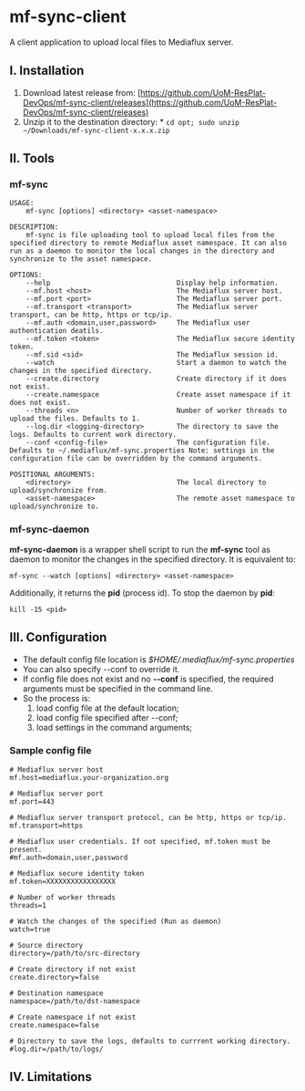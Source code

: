 # mf-sync-client
A client application to upload local files to Mediaflux server.

## I. Installation

  1. Download latest release from: [https://github.com/UoM-ResPlat-DevOps/mf-sync-client/releases](https://github.com/UoM-ResPlat-DevOps/mf-sync-client/releases)
  2. Unzip it to the destination directory:
    * ```cd opt; sudo unzip ~/Downloads/mf-sync-client-x.x.x.zip```

## II. Tools

### mf-sync

```
USAGE:
    mf-sync [options] <directory> <asset-namespace>

DESCRIPTION:
    mf-sync is file uploading tool to upload local files from the specified directory to remote Mediaflux asset namespace. It can also run as a daemon to monitor the local changes in the directory and synchronize to the asset namespace.

OPTIONS:
    --help                               Display help information.
    --mf.host <host>                     The Mediaflux server host.
    --mf.port <port>                     The Mediaflux server port.
    --mf.transport <transport>           The Mediaflux server transport, can be http, https or tcp/ip.
    --mf.auth <domain,user,password>     The Mediaflux user authentication deatils.
    --mf.token <token>                   The Mediaflux secure identity token.
    --mf.sid <sid>                       The Mediaflux session id.
    --watch                              Start a daemon to watch the changes in the specified directory.
    --create.directory                   Create directory if it does not exist.
    --create.namespace                   Create asset namespace if it does not exist.
    --threads <n>                        Number of worker threads to upload the files. Defaults to 1.
    --log.dir <logging-directory>        The directory to save the logs. Defaults to current work directory.
    --conf <config-file>                 The configuration file. Defaults to ~/.mediaflux/mf-sync.properties Note: settings in the configuration file can be overridden by the command arguments.

POSITIONAL ARGUMENTS:
    <directory>                          The local directory to upload/synchronize from.
    <asset-namespace>                    The remote asset namespace to upload/synchronize to.
```

### mf-sync-daemon

**mf-sync-daemon** is a wrapper shell script to run the **mf-sync** tool as daemon to monitor the changes in the specified directory. It is equivalent to:

```
mf-sync --watch [options] <directory> <asset-namespace>
```

Additionally, it returns the **pid** (process id). To stop the daemon by **pid**:

```
kill -15 <pid>
```

## III. Configuration

  * The default config file location is *$HOME/.mediaflux/mf-sync.properties*
  * You can also specify --conf <config-file> to override it.
  * If config file does not exist and no **--conf** is specified, the required arguments must be specified in the command line.
  * So the process is: 
    1. load config file at the default location;
    2. load config file specified after --conf;
    3. load settings in the command arguments;
 
 ### Sample config file
 ```shell
 # Mediaflux server host
mf.host=mediaflux.your-organization.org

# Mediaflux server port
mf.port=443

# Mediaflux server transport protocol, can be http, https or tcp/ip.
mf.transport=https

# Mediaflux user credentials. If not specified, mf.token must be present.
#mf.auth=domain,user,password

# Mediaflux secure identity token
mf.token=XXXXXXXXXXXXXXXXX

# Number of worker threads
threads=1

# Watch the changes of the specified (Run as daemon)
watch=true

# Source directory
directory=/path/to/src-directory

# Create directory if not exist
create.directory=false

# Destination namespace
namespace=/path/to/dst-namespace

# Create namespace if not exist
create.namespace=false

# Directory to save the logs, defaults to currrent working directory.
#log.dir=/path/to/logs/

 ```

## IV. Limitations

